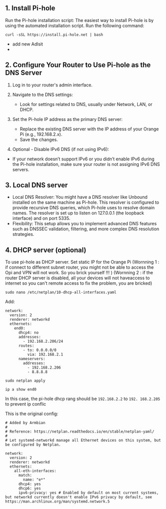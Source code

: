 ## 1. Install Pi-hole
Run the Pi-hole installation script: The easiest way to install Pi-hole is by using the automated installation script. Run the following command:
```
curl -sSL https://install.pi-hole.net | bash
```
- add new Adlsit
- 
## 2. Configure Your Router to Use Pi-hole as the DNS Server
1. Log in to your router's admin interface.

2. Navigate to the DNS settings:
    - Look for settings related to DNS, usually under Network, LAN, or DHCP.
    
3. Set the Pi-hole IP address as the primary DNS server:
    - Replace the existing DNS server with the IP address of your Orange Pi (e.g., 192.168.2.x).
    - Save the changes.

4. Optional - Disable IPv6 DNS (if not using IPv6):
  - If your network doesn’t support IPv6 or you didn’t enable IPv6 during the Pi-hole installation, make sure your router is not assigning IPv6 DNS servers.

## 3. Local DNS server
  - Local DNS Resolver: You might have a DNS resolver like Unbound installed on the same machine as Pi-hole. This resolver is configured to provide recursive DNS queries, which Pi-hole uses to resolve domain names. The resolver is set up to listen on 127.0.0.1 (the loopback interface) and on port 5335.
  - Flexibility: This setup allows you to implement advanced DNS features such as DNSSEC validation, filtering, and more complex DNS resolution strategies.
  
## 4. DHCP server (optional)
To use pi-hole as DHCP server. Set static IP for the Orange Pi
(Wornning 1 : if connect to different subnet router, you might not be able to access the Opi and VPN will not work. So you brick yourself !!! )
(Wornning 2 : if the router DHCP server is disabled, all your devices will not haveaccess to internet so you can't remote access to fix the problem, you are bricked)
```
sudo nano /etc/netplan/10-dhcp-all-interfaces.yaml
```
Add:
```
network:
  version: 2
  renderer: networkd
  ethernets:
    end0:
      dhcp4: no
      addresses:
        - 192.168.2.206/24
      routes:
        - to: 0.0.0.0/0
          via: 192.168.2.1
      nameservers:
        addresses:
          - 192.168.2.206
          - 8.8.8.8
```
```
sudo netplan apply
```
```
ip a show end0
```
In this case, the pi-hole dhcp rang should be `192.168.2.2` to `192. 168.2.205` to prevent ip conflic 

This is the original config:
```
# Added by Armbian
#
# Reference: https://netplan.readthedocs.io/en/stable/netplan-yaml/
#
# Let systemd-networkd manage all Ethernet devices on this system, but be configured by Netplan.

network:
  version: 2
  renderer: networkd
  ethernets:
    all-eth-interfaces:
      match:
        name: "e*"
      dhcp4: yes
      dhcp6: yes
      ipv6-privacy: yes # Enabled by default on most current systems, but networkd currently doesn't enable IPv6 privacy by default, see https://man.archlinux.org/man/systemd.network.5
```
